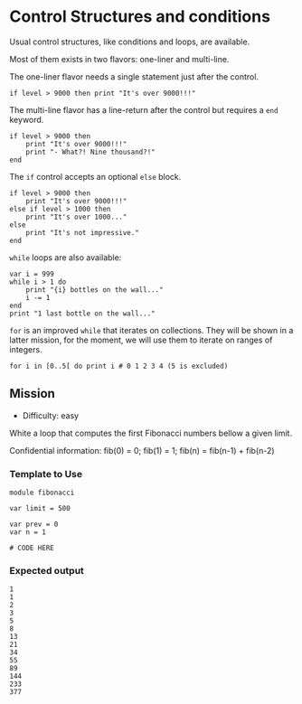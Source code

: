 # Control Structures and conditions

Usual control structures, like conditions and loops, are available.

Most of them exists in two flavors: one-liner and multi-line.

The one-liner flavor needs a single statement just after the control.

~~~nit
if level > 9000 then print "It's over 9000!!!"
~~~

The multi-line flavor has a line-return after the control but requires a `end` keyword.

~~~nit
if level > 9000 then
	print "It's over 9000!!!"
	print "- What?! Nine thousand?!"
end
~~~


The `if` control accepts an optional `else` block.

~~~nit
if level > 9000 then
	print "It's over 9000!!!"
else if level > 1000 then
	print "It's over 1000..."
else
	print "It's not impressive."
end
~~~


`while` loops are also available:

~~~nit
var i = 999
while i > 1 do
	print "{i} bottles on the wall..."
	i -= 1
end
print "1 last bottle on the wall..."
~~~

`for` is an improved `while` that iterates on collections.
They will be shown in a latter mission, for the moment, we will use them to iterate on ranges of integers.

~~~nit
for i in [0..5[ do print i # 0 1 2 3 4 (5 is excluded)
~~~

## Mission

* Difficulty: easy

White a loop that computes the first Fibonacci numbers bellow a given limit.

Confidential information: fib(0) = 0; fib(1) = 1; fib(n) = fib(n-1) + fib(n-2)

### Template to Use

~~~nit
module fibonacci

var limit = 500

var prev = 0
var n = 1

# CODE HERE
~~~

### Expected output

~~~
1
1
2
3
5
8
13
21
34
55
89
144
233
377
~~~
